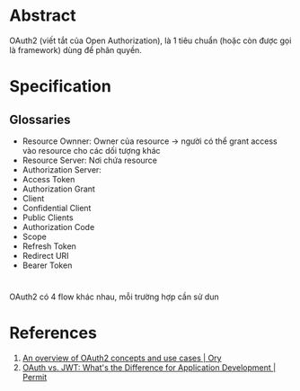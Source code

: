---
---

# Abstract

OAuth2 (viết tắt của Open Authorization), là 1 tiêu chuẩn (hoặc còn được gọi là framework) dùng để phân quyền.

# Specification

## Glossaries

- Resource Ownner: Owner của resource -> người có thể grant access vào resource cho các dối tượng khác
- Resource Server: Nơi chứa resource
- Authorization Server: 
- Access Token
- Authorization Grant
- Client
- Confidential Client
- Public Clients
- Authorization Code
- Scope
- Refresh Token
- Redirect URI
- Bearer Token

# 

OAuth2 có 4 flow khác nhau, mỗi trường hợp cần sử dun

# References
1. [An overview of OAuth2 concepts and use cases | Ory](https://www.ory.sh/docs/oauth2-oidc/overview/oauth2-concepts)
2. [OAuth vs. JWT: What's the Difference for Application Development | Permit](https://www.permit.io/blog/differences-between-oauth-vs-jwt)